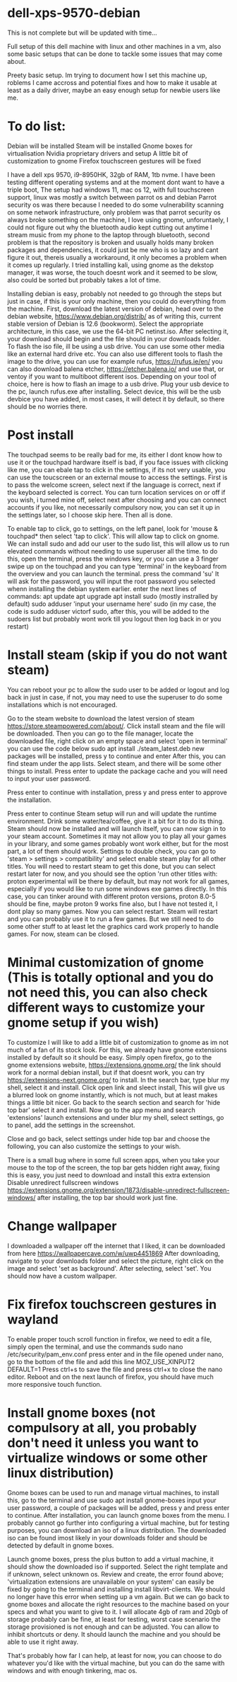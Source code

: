 # dell-xps-9570-debian
This is not complete but will be updated with time...

Full setup of this dell machine with linux and other machines in a vm, also some basic setups that can be done to tackle some issues that may come about.

Preety basic setup. Im trying to document how I set this machine up, roblems I came accross and potential fixes and how to make it usable at least as a daily driver, maybe an easy enough setup for newbie users like me.

# To do list:

Debian will be installed
Steam will be installed
Gnome boxes for virtualisation
Nvidia proprietary drivers and setup
A little bit of customization to gnome
Firefox touchscreen gestures will be fixed


I have a dell xps 9570, i9-8950HK, 32gb of RAM, 1tb nvme. I have been testing different operating systems and at the moment dont want to have a triple boot, The setup had windows 11, mac os 12, with full touchscreen support, linux was mostly a switch between parrot os and debian Parrot security os was there because I needed to do some vulnerability scanning on some network infrastructure, only problem was that parrot security os always broke something on the machine, I love using gnome, unforuntaely, I could not figure out why the bluetooth audio kept cutting out anytime I stream music from my phone to the laptop through bluetooth, second problem is that the repository is broken and usually holds many broken packages and dependencies, it could just be me who is so lazy and cant figure it out, thereis usually a workaround, it only becomes a problem when it comes up regularly. I tried installing kali, using gnome as the dekstop manager, it was worse, the touch doesnt work and it seemed to be slow, also could be sorted but probably takes a lot of time.


Installing debian is easy, probably not needed to go through the steps but just in case, if this is your only machine, then you could do everything from the machine. First, download the latest version of debian, head over to the debian website, https://www.debian.org/distrib/ as of writing this, current stable version of Debian is 12.6 (bookworm). Select the appropriate architecture, in this case, we use the 64-bit PC netinst.iso. After selecting it, your download should begin and the file should in your downloads folder.
To flash the iso file, ill be using a usb drive. You can use some other media like an external hard drive etc.
You can also use different tools to flash the image to the drive, you can use for example rufus, https://rufus.ie/en/  you can also download balena etcher, https://etcher.balena.io/ and use that, or ventoy if you want to multiboot different isos.
Depending on your tool of choice, here is how to flash an image to a usb drive.
Plug your usb device to the pc, launch rufus.exe after installing. Select device, this will be the usb devbice you have added, in most cases, it will detect it by default, so there should be no worries there.


# Post install
The touchpad seems to be really bad for me, its either I dont know how to use it or the touchpad hardware itself is bad, if you face issues with clicking like me, you can ebale tap to click in the settings, if its not very usable, you can use the toucscreen or an external mouse to access the settings.
First is to pass the welcome screen, select next if the language is correct, next if the keyboard selected is correct. You can turn location services on or off if you wish, i turned mine off, select next after choosing and you can connect accounts if you like, not necessarily compulsory now, you can set it up in the settings later, so I choose skip here. Then all is done.

To enable tap to click, go to settings, on the left panel, look for 'mouse & touchpad* then select 'tap to click'. This will allow tap to click on gnome.
We can install sudo and add our user to the sudo list, this will allow us to run elevated commands without needing to use superuser all the time. to do this, open the terminal, press the windows key, or you can use a 3 finger swipe up on the touchpad and you can type 'terminal' in the keyboard from the overview and you can launch the terminal.
press the command 'su'
It will ask for the password, you will input the root password you selected whenn installing the debian system earlier.
enter the next lines of commands:
apt update
apt upgrade
apt install sudo (mostly instralled by default)
sudo adduser 'input your username here' sudo (in my case, the code is sudo adduser victorf sudo, after this, you will be added to the sudoers list but probably wont work till you logout then log back in or you restart)

# Install steam (skip if you do not want steam)
You can reboot your pc to allow the sudo user to be added or logout and log back in just in case, if not, you may need to use the superuser to do some installations which is not encouraged.

Go to the steam website to download the latest version of steam https://store.steampowered.com/about/. Click install steam and the file will be downloaded. Then you can go to the file manager, locate the downloaded file, right click on an empty space and select 'open in terminal'
you can use the code below
sudo apt install ./steam_latest.deb
new packages will be installed, press y to continue and enter
After this, you can find steam under the app lists. Select steam, and there will be some other things to install. Press enter to update the package cache and you will need to input your user password.

Press enter to continue with installation, press y and press enter to approve the installation.

Press enter to continue
Steam setup will run and will update the runtime environment.
Drink some water/tea/coffee, give it a bit for it to do its thing.
Steam should now be installed and will launch itself, you can now sign in to your steam account.
Sometimes it may not allow you to play all your games in your library, and some games probably wont work either, but for the most part, a lot of them should work.
Settings to double check, you can go to 'steam > settings > compatibility' and select enable steam play for all other titles. You will need to restart steam to get this done, but you can select restart later for now, and you should see the option 'run other titles with: proton experimental will be there by default, but may not work for all games, especially if you would like to run some windows exe games directly. In this case, you can tinker around with different proton versions, proton 8.0-5 should be fine, maybe proton 9 works fine also, but I have not tested it, I dont play so many games. Now you can select restart. Steam will restart and you can probably use it to run a few games. But we still need to do some other stuff to at least let the graphics card work properly to handle games.
For now, steam can be closed.

# Minimal customization of gnome (This is totally optional and you do not need this, you can also check different ways to customize your gnome setup if you wish)
To customize I will like to add a little bit of customization to gnome as im not much of a fan of its stock look. For this, we already have gnome extensions installed by default so it should be easy.
Simply open firefox, go to the gnome extensions website, https://extensions.gnome.org/ the link should work for a normal debian install, but if that doesnt work, you can try https://extensions-next.gnome.org/ to install. 
In the search bar, type blur my shell, select it and install. Click open link and sleect install, This will give us a blurred look on gnome instantly, which is not much, but at least makes things a little bit nicer.
Go back to the search section and search for 'hide top bar'
select it and install.
Now go to the app menu and search 'extensions' launch extensions and under blur my shell, select settings, go to panel, add the settings in the screenshot.

Close and go back, select settings under hide top bar and choose the following, you can also customize the settings to your wish.

There is a small bug where in some full screen apps, when you take your mouse to the top of the screen, the top bar gets hidden right away, fixing this is easy, you just need to download and install this extra extension Disable unredirect fullscreen windows https://extensions.gnome.org/extension/1873/disable-unredirect-fullscreen-windows/ after installing, the top bar should work just fine.

# Change wallpaper
I downloaded a wallpaper off the internet that I liked, it can be downloaded from here https://wallpapercave.com/w/uwp4451869 
After downloading, navigate to your downloads folder and select the picture, right click on the image and select 'set as background'. After selecting, select 'set'. You should now have a custom wallpaper.

# Fix firefox touchscreen gestures in wayland
To enable proper touch scroll function in firefox, we need to edit a file, simply open the terminal, and use the commands sudo nano /etc/security/pam_env.conf press enter and in the file opened under nano, go to the bottom of the file and add this line MOZ_USE_XINPUT2 DEFAULT=1
Press ctrl+s to save the file and press ctrl+x to close the nano editor. Reboot and on the next launch of firefox, you should have much more responsive touch function.

# Install gnome boxes (not compulsory at all, you probably don't need it unless you want to virtualize windows or some other linux distribution)

Gnome boxes can be used to run and manage virtual machines,
to install this, go to the terminal and use sudo apt install gnome-boxes input your user password, a couple of packages will be added, press y and press enter to continue.
After installation, you can launch gnome boxes from the menu. I probably cannot go further into configuring a virtual machine, but for testing purposes, you can download an iso of a linux distribution.
The downloaded iso can be found imost likely in your downloads folder and should be detected by default in gnome boxes.

Launch gnome boxes, press the plus button to add a virtual machine, it should show the downloaded iso if supported.
Select the right template and if unknown, select unknown os.
Review and create, the error found above; 'virtualization extensions are unavailable on your system' can easily be fixed by going to the terminal and installing install libvirt-clients. We should no longer have this error when setting up a vm again. But we can go back to gnome boxes and allocate the right resources to the machine based on your specs and what you want to give to it.
I will allocate 4gb of ram and 20gb of storage probably can be fine, at least for testing, worst case scenario the storage provisioned is not enough and can be adjusted.
You can allow to inhibit shortcuts or deny. It should launch the machine and you should be able to use it right away.

That's probably how far I can help, at least for now, you can choose to do whatever you'd like with the virtual machine, but you can do the same with windows and with enough tinkering, mac os.








